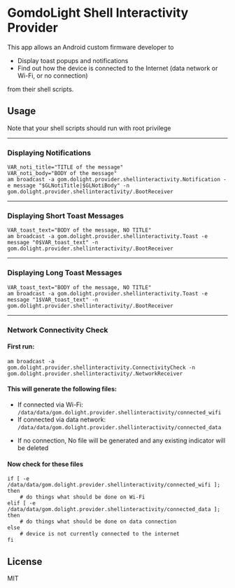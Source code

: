 # GomdoLight Shell Interactivity Provider

This app allows an Android custom firmware developer to 
  - Display toast popups and notifications
  - Find out how the device is connected to the Internet (data network or Wi-Fi, or no connection)

from their shell scripts.


## Usage

Note that your shell scripts should run with root privilege

---
### Displaying Notifications
```
VAR_noti_title="TITLE of the message"
VAR_noti_body="BODY of the message"
am broadcast -a gom.dolight.provider.shellinteractivity.Notification -e message "$GLNotiTitle|$GLNotiBody" -n gom.dolight.provider.shellinteractivity/.BootReceiver
```
---
### Displaying Short Toast Messages
```
VAR_toast_text="BODY of the message, NO TITLE"
am broadcast -a gom.dolight.provider.shellinteractivity.Toast -e message "0$VAR_toast_text" -n gom.dolight.provider.shellinteractivity/.BootReceiver
```
---
### Displaying Long Toast Messages
```
VAR_toast_text="BODY of the message, NO TITLE"
am broadcast -a gom.dolight.provider.shellinteractivity.Toast -e message "1$VAR_toast_text" -n gom.dolight.provider.shellinteractivity/.BootReceiver
```
---
### Network Connectivity Check
#### First run:
```
am broadcast -a gom.dolight.provider.shellinteractivity.ConnectivityCheck -n gom.dolight.provider.shellinteractivity/.NetworkReceiver
```
#### This will generate the following files:
* If connected via Wi-Fi: ```/data/data/gom.dolight.provider.shellinteractivity/connected_wifi```
* If connected via data network: ```/data/data/gom.dolight.provider.shellinteractivity/connected_data```
- If no connection, No file will be generated and any existing indicator will be deleted

#### Now check for these files

```
if [ -e /data/data/gom.dolight.provider.shellinteractivity/connected_wifi ]; then
	# do things what should be done on Wi-Fi
elif [ -e /data/data/gom.dolight.provider.shellinteractivity/connected_data ]; then
	# do things what should be done on data connection
else
	# device is not currently connected to the internet
fi
```


## License

MIT
